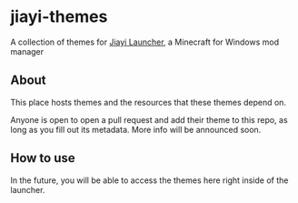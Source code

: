 # jiayi-themes

A collection of themes for [Jiayi Launcher](https://github.com/JiayiSoftware/JiayiLauncher), a Minecraft for Windows mod manager

## About

This place hosts themes and the resources that these themes depend on.

Anyone is open to open a pull request and add their theme to this repo, as long as you fill out its metadata. More info will be announced soon.

## How to use

In the future, you will be able to access the themes here right inside of the launcher.
